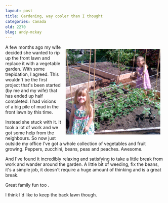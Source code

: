 ```yaml
---
layout: post
title: Gardening, way cooler than I thought
categories: Canada
old: 2270
blog: andy-mckay
---
```

<img src="/files/IMG_0608.jpg" style="float: right; padding: 1em" />
<p>A few months ago my wife decided she wanted to rip up the front lawn and replace it with a vegetable garden. With some trepidation, I agreed. This wouldn't be the first project that's been started (by me and my wife) that has ended up half completed. I had visions of a big pile of mud in the front lawn by this time.</p>
<p>Instead she stuck with it. It took a lot of work and we got some help from the neighbours. So now just outside my office I've got a whole collection of vegetables and fruit growing. Peppers, zucchini, beans, peas and peaches. Awesome.</p>
<p>And I've found it incredibly relaxing and satisfying to take a little break from work and wander around the garden. A little bit of weeding, fix the beans, it's a simple job, it doesn't require a huge amount of thinking and is a great break.</p>
<p>Great family fun too .</p>
<p>I think I'd like to keep the back lawn though.</p>